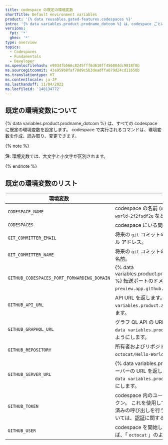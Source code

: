 ```yaml
---
title: codespace の既定の環境変数
shortTitle: Default environment variables
product: '{% data reusables.gated-features.codespaces %}'
intro: '{% data variables.product.prodname_dotcom %} は、codespace ごとに既定の環境変数を設定します。'
versions:
  fpt: '*'
  ghec: '*'
type: overview
topics:
  - Codespaces
  - Fundamentals
  - Developer
ms.openlocfilehash: e9034fb566c8245fff6d610ff456084dc9818f0b
ms.sourcegitcommit: 43a959b8faf78d9c5b3deadffa079d24cd11650b
ms.translationtype: HT
ms.contentlocale: ja-JP
ms.lasthandoff: 11/04/2022
ms.locfileid: '148134772'
---
```

## 既定の環境変数について

{% data variables.product.prodname_dotcom %} は、すべての codespace に既定の環境変数を設定します。 codespace で実行されるコマンドは、環境変数を作成、読み取り、変更できます。

{% note %}

**注**: 環境変数では、大文字と小文字が区別されます。

{% endnote %}

## 既定の環境変数のリスト

| 環境変数 | 説明 |
| ---------------------|------------ |
| `CODESPACE_NAME` | codespace の名前 (`monalisa-github-hello-world-2f2fsdf2e` など) |
| `CODESPACES` | codespace にいる間は常に `true` |
| `GIT_COMMITTER_EMAIL` | 将来の `git` コミットの [作成者] フィールドのメール アドレス。 |
| `GIT_COMMITTER_NAME` | 将来の `git` コミットの [コミッター] フィールドの名前。 |
| `GITHUB_CODESPACES_PORT_FORWARDING_DOMAIN`| {% data variables.product.prodname_github_codespaces %} 転送ポートのドメインを返します。 たとえば、`preview.app.github.dev` のようにします。 |
| `GITHUB_API_URL` | API URL を返します。 たとえば、`{% data variables.product.api_url_code %}` のようにします。 |
| `GITHUB_GRAPHQL_URL` | グラフ QL API の URL を返します。 たとえば、`{% data variables.product.graphql_url_code %}` のようにします。 |
| `GITHUB_REPOSITORY` | 所有者およびリポジトリの名前。 たとえば、`octocat/Hello-World` のようにします。 |
| `GITHUB_SERVER_URL`| {% data variables.product.product_name %} サーバーの URL を返します。 たとえば、`https://{% data variables.product.product_url %}` のようにします。 |
| `GITHUB_TOKEN` | codespace 内のユーザーを表す署名付き認証トークン。 これを使用して、GitHub API に対して認証済みの呼び出しを行うことができます。 詳細については、[認証](/codespaces/codespaces-reference/security-in-codespaces#authentication)に関するページをご覧ください。  |
| `GITHUB_USER` | codespace を開始したユーザーの名前。 たとえば、「 `octocat` 」のように入力します。 |
